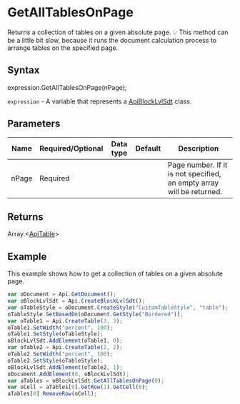 # GetAllTablesOnPage

Returns a collection of tables on a given absolute page.
💡 This method can be a little bit slow, because it runs the document calculation
process to arrange tables on the specified page.

## Syntax

expression.GetAllTablesOnPage(nPage);

`expression` - A variable that represents a [ApiBlockLvlSdt](../ApiBlockLvlSdt.md) class.

## Parameters

| **Name** | **Required/Optional** | **Data type** | **Default** | **Description** |
| ------------- | ------------- | ------------- | ------------- | ------------- |
| nPage | Required |  |  | Page number. If it is not specified, an empty array will be returned. |

## Returns

Array.\<[ApiTable](../../ApiTable/ApiTable.md)>

## Example

This example shows how to get a collection of tables on a given absolute page.

```javascript
var oDocument = Api.GetDocument();
var oBlockLvlSdt = Api.CreateBlockLvlSdt();
var oTableStyle = oDocument.CreateStyle("CustomTableStyle", "table");
oTableStyle.SetBasedOn(oDocument.GetStyle("Bordered"));
var oTable1 = Api.CreateTable(3, 3);
oTable1.SetWidth("percent", 100);
oTable1.SetStyle(oTableStyle);
oBlockLvlSdt.AddElement(oTable1, 0);
var oTable2 = Api.CreateTable(2, 2);
oTable2.SetWidth("percent", 100);
oTable2.SetStyle(oTableStyle);
oBlockLvlSdt.AddElement(oTable2, 1);
oDocument.AddElement(0, oBlockLvlSdt);
var aTables = oBlockLvlSdt.GetAllTablesOnPage(0);
var oCell = aTables[0].GetRow(1).GetCell(0);
aTables[0].RemoveRow(oCell);
```
